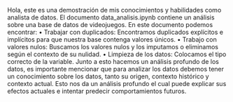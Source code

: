 Hola, este es una demostración de mis conocimientos y habilidades como analista de datos. El documento data_analisis.ipynb contiene un análisis sobre una base de datos de videojuegos. En este documento podemos encontrar:
•	Trabajar con duplicados: Encontramos duplicados explícitos e implícitos para que nuestra base contenga valores únicos.
•	Trabajo con valores nulos: Buscamos los valores nulos y los imputamos o eliminamos según el contexto de su nulidad.
•	Limpieza de los datos: Colocamos el tipo correcto de la variable.
Junto a esto hacemos un análisis profundo de los datos, es importante mencionar que para analizar los datos debemos tener un conocimiento sobre los datos, tanto su origen, contexto histórico y contexto actual. Esto nos da un análisis profundo el cual puede explicar sus efectos actuales e intentar predecir comportamientos futuros.
